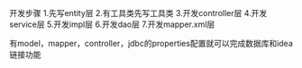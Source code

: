 开发步骤
1.先写entity层
2.有工具类先写工具类
3.开发controller层
4.开发service层
5.开发impl层
6.开发dao层
7.开发mapper.xml层

有model，mapper，controller，jdbc的properties配置就可以完成数据库和idea链接功能